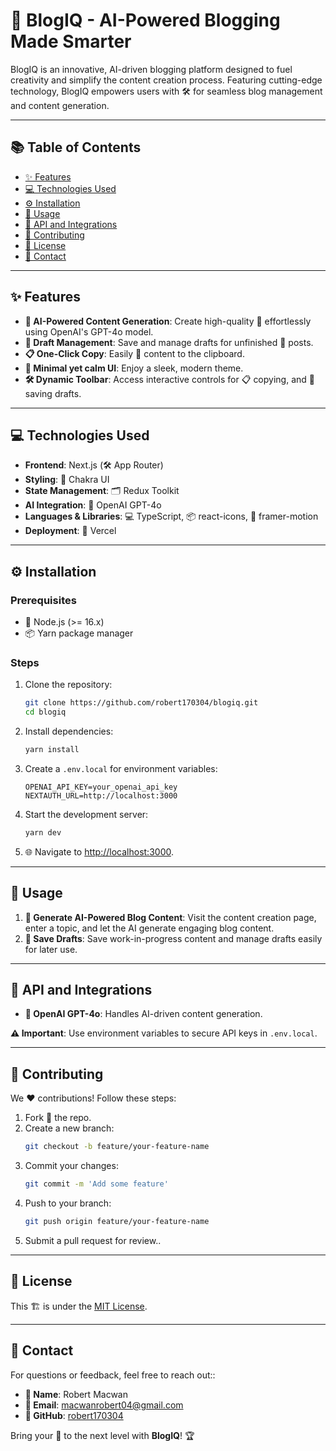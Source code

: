# 📝 BlogIQ - AI-Powered Blogging Made Smarter

BlogIQ is an innovative, AI-driven blogging platform designed to fuel creativity and simplify the content creation process. Featuring cutting-edge technology, BlogIQ empowers users with 🛠️ for seamless blog management and content generation.

---

## 📚 Table of Contents

- [✨ Features](#features)
- [💻 Technologies Used](#technologies-used)
- [⚙️ Installation](#installation)
- [🚀 Usage](#usage)
- [🔗 API and Integrations](#api-and-integrations)
- [🤝 Contributing](#contributing)
- [📜 License](#license)
- [📧 Contact](#contact)

---

## ✨ Features

- **🤖 AI-Powered Content Generation**: Create high-quality 📝 effortlessly using OpenAI's GPT-4o model.
- **📝 Draft Management**: Save and manage drafts for unfinished 📰 posts.
- **📋 One-Click Copy**: Easily 📑 content to the clipboard.
- **🌙 Minimal yet calm UI**: Enjoy a sleek, modern theme.
- **🛠️ Dynamic Toolbar**: Access interactive controls for 📋 copying, and 📝 saving drafts.

---

## 💻 Technologies Used

- **Frontend**: Next.js (🛠️ App Router)
- **Styling**: 🎨 Chakra UI
- **State Management**: 🗂️ Redux Toolkit
- **AI Integration**: 🤖 OpenAI GPT-4o
- **Languages & Libraries**: 💻 TypeScript, 📦 react-icons, 🎥 framer-motion
- **Deployment**: 🚀 Vercel

---

## ⚙️ Installation

### Prerequisites

- 🧩 Node.js (>= 16.x)
- 📦 Yarn package manager

### Steps

1. Clone the repository:
   ```bash
   git clone https://github.com/robert170304/blogiq.git
   cd blogiq
   ```
2. Install dependencies:
   ```bash
   yarn install
   ```
3. Create a `.env.local` for environment variables:
   ```env
   OPENAI_API_KEY=your_openai_api_key
   NEXTAUTH_URL=http://localhost:3000
   ```
4. Start the development server:
   ```bash
   yarn dev
   ```
5. 🌐 Navigate to [http://localhost:3000](http://localhost:3000).

---

## 🚀 Usage

1. **🧠 Generate AI-Powered Blog Content**: Visit the content creation page, enter a topic, and let the AI generate engaging blog content.
2. **💾 Save Drafts**: Save work-in-progress content and manage drafts easily for later use.

---

## 🔗 API and Integrations

- **🤖 OpenAI GPT-4o**: Handles AI-driven content generation.

**⚠️ Important**: Use environment variables to secure API keys in `.env.local`.

---

## 🤝 Contributing

We ❤️ contributions! Follow these steps:

1. Fork 🍴 the repo.
2. Create a new branch:
   ```bash
   git checkout -b feature/your-feature-name
   ```
3. Commit your changes:
   ```bash
   git commit -m 'Add some feature'
   ```
4. Push to your branch:
   ```bash
   git push origin feature/your-feature-name
   ```
5. Submit a pull request for review..

---

## 📜 License

This 🏗️ is under the [MIT License](LICENSE).

---

## 📧 Contact

For questions or feedback, feel free to reach out::

- **👤 Name**: Robert Macwan
- **📧 Email**: [macwanrobert04@gmail.com](mailto:macwanrobert04@gmail.com)
- **🐙 GitHub**: [robert170304](https://github.com/robert170304)

Bring your 📝 to the next level with **BlogIQ**! 🏆
